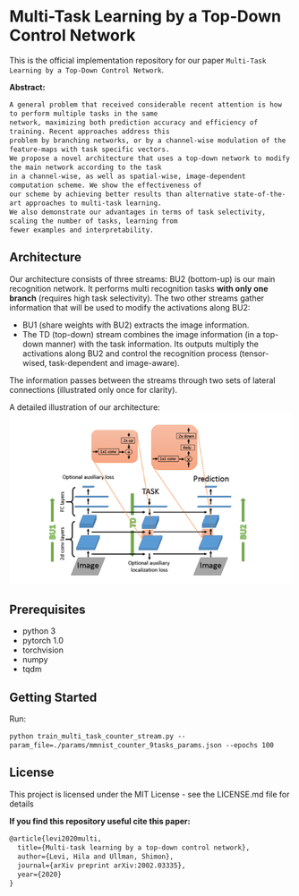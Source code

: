 # Multi-Task Learning by a Top-Down Control Network
This is the official implementation repository for our paper  `Multi-Task Learning by a Top-Down Control Network`.

**Abstract:**
```
A general problem that received considerable recent attention is how to perform multiple tasks in the same
network, maximizing both prediction accuracy and efficiency of training. Recent approaches address this
problem by branching networks, or by a channel-wise modulation of the feature-maps with task specific vectors. 
We propose a novel architecture that uses a top-down network to modify the main network according to the task
in a channel-wise, as well as spatial-wise, image-dependent computation scheme. We show the effectiveness of
our scheme by achieving better results than alternative state-of-the-art approaches to multi-task learning. 
We also demonstrate our advantages in terms of task selectivity, scaling the number of tasks, learning from
fewer examples and interpretability.
```
## Architecture
Our architecture consists of three streams: BU2 (bottom-up) is our main recognition network. It performs multi recognition tasks **with only one branch** (requires high task selectivity). The two other streams gather information that will be used to modify the activations along BU2: 
- BU1 (share weights with BU2) extracts the image information. 
- The TD (top-down) stream combines the image information (in a top-down manner) with the task information. Its outputs multiply the activations along BU2 and control the recognition process (tensor-wised, task-dependent and image-aware).

The information passes between the streams through two sets of lateral connections (illustrated only once for clarity).

A detailed illustration of our architecture: ![:](https://github.com/barakhi/TD_MultiTask/blob/master/images/detailed_arch__.png)


## Prerequisites
- python 3
- pytorch 1.0 
- torchvision
- numpy
- tqdm

## Getting Started
Run:
```
python train_multi_task_counter_stream.py --param_file=./params/mmnist_counter_9tasks_params.json --epochs 100
```

## License
This project is licensed under the MIT License - see the LICENSE.md file for details

**If you find this repository useful cite this paper:**
```
@article{levi2020multi,
  title={Multi-task learning by a top-down control network},
  author={Levi, Hila and Ullman, Shimon},
  journal={arXiv preprint arXiv:2002.03335},
  year={2020}
}
```


